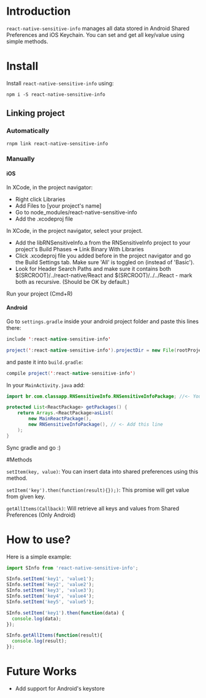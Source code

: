 # Introduction

`react-native-sensitive-info` manages all data stored in Android Shared Preferences and iOS Keychain. You can set and get all key/value using simple methods.

# Install

Install `react-native-sensitive-info` using:

``npm i -S react-native-sensitive-info``

## Linking project

### Automatically

`rnpm link react-native-sensitive-info`

### Manually

#### iOS

In XCode, in the project navigator:

* Right click Libraries
* Add Files to [your project's name]
* Go to node_modules/react-native-sensitive-info
* Add the .xcodeproj file

In XCode, in the project navigator, select your project.

* Add the libRNSensitiveInfo.a from the RNSensitiveInfo project to your project's Build Phases ➜ Link Binary With Libraries
* Click .xcodeproj file you added before in the project navigator and go the Build Settings tab. Make sure 'All' is toggled on (instead of 'Basic').
* Look for Header Search Paths and make sure it contains both $(SRCROOT)/../react-native/React and $(SRCROOT)/../../React - mark both as recursive. (Should be OK by default.)

Run your project (Cmd+R)

#### Android

Go to `settings.gradle` inside your android project folder and paste this lines there:

```java
include ':react-native-sensitive-info'

project(':react-native-sensitive-info').projectDir = new File(rootProject.projectDir, '../node_modules/react-native-sensitive-info/android')
```

and paste it into `build.gradle`:

```java
compile project(':react-native-sensitive-info')
```

In your `MainActivity.java` add:
```java
import br.com.classapp.RNSensitiveInfo.RNSensitiveInfoPackage; //<- You must import this

protected List<ReactPackage> getPackages() {
    return Arrays.<ReactPackage>asList(
        new MainReactPackage(),
        new RNSensitiveInfoPackage(), // <- Add this line
    );
}
```

Sync gradle and go :)

#Methods

`setItem(key, value)`: You can insert data into shared preferences using this method.

`setItem('key').then(function(result){});)`: This promise will get value from given key.

`getAllItems(Callback)`: Will retrieve all keys and values from Shared Preferences (Only Android)

# How to use?

Here is a simple example:

```javascript
import SInfo from 'react-native-sensitive-info';

SInfo.setItem('key1', 'value1');
SInfo.setItem('key2', 'value2');
SInfo.setItem('key3', 'value3');
SInfo.setItem('key4', 'value4');
SInfo.setItem('key5', 'value5');

SInfo.setItem('key1').then(function(data) {
  console.log(data);
});

SInfo.getAllItems(function(result){
  console.log(result);
});
```

# Future Works

  * Add support for Android's keystore
